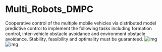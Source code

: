 # Multi_Robots_DMPC
Cooperative control of the multiple mobile vehicles via distributed model predictive control to implement the following tasks including formation control, inter-vehicle obstacle avoidance and environment obstacle avoidance. Stability, feasibility and optimality must be guaranteed.
![img](https://github.com/HAOLI-TUKL/Multi_Robots_DMPC/blob/master/pic/flower.gif)
![img](https://github.com/HAOLI-TUKL/Multi_Robots_DMPC/blob/master/pic/form_cen.gif)

